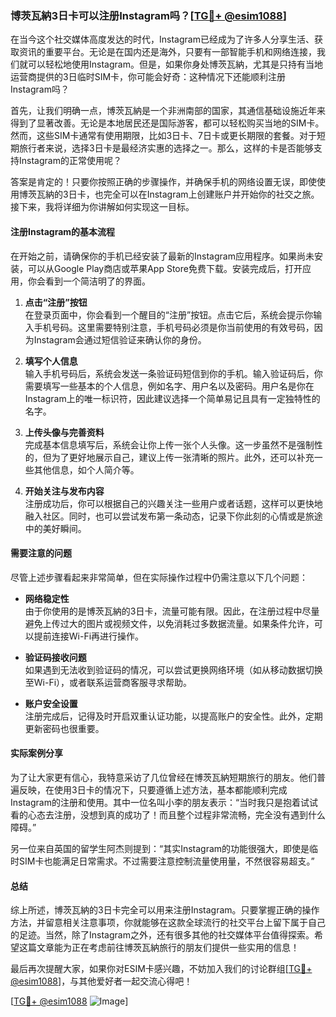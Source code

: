 ### 博茨瓦納3日卡可以注册Instagram吗？[[TG💪+ @esim1088](https://t.me/s/esim1088)]

在当今这个社交媒体高度发达的时代，Instagram已经成为了许多人分享生活、获取资讯的重要平台。无论是在国内还是海外，只要有一部智能手机和网络连接，我们就可以轻松地使用Instagram。但是，如果你身处博茨瓦納，尤其是只持有当地运营商提供的3日临时SIM卡，你可能会好奇：这种情况下还能顺利注册Instagram吗？

首先，让我们明确一点，博茨瓦納是一个非洲南部的国家，其通信基础设施近年来得到了显著改善。无论是本地居民还是国际游客，都可以轻松购买当地的SIM卡。然而，这些SIM卡通常有使用期限，比如3日卡、7日卡或更长期限的套餐。对于短期旅行者来说，选择3日卡是最经济实惠的选择之一。那么，这样的卡是否能够支持Instagram的正常使用呢？

答案是肯定的！只要你按照正确的步骤操作，并确保手机的网络设置无误，即使使用博茨瓦納的3日卡，也完全可以在Instagram上创建账户并开始你的社交之旅。接下来，我将详细为你讲解如何实现这一目标。

#### 注册Instagram的基本流程

在开始之前，请确保你的手机已经安装了最新的Instagram应用程序。如果尚未安装，可以从Google Play商店或苹果App Store免费下载。安装完成后，打开应用，你会看到一个简洁明了的界面。

1. **点击“注册”按钮**  
   在登录页面中，你会看到一个醒目的“注册”按钮。点击它后，系统会提示你输入手机号码。这里需要特别注意，手机号码必须是你当前使用的有效号码，因为Instagram会通过短信验证来确认你的身份。

2. **填写个人信息**  
   输入手机号码后，系统会发送一条验证码短信到你的手机。输入验证码后，你需要填写一些基本的个人信息，例如名字、用户名以及密码。用户名是你在Instagram上的唯一标识符，因此建议选择一个简单易记且具有一定独特性的名字。

3. **上传头像与完善资料**  
   完成基本信息填写后，系统会让你上传一张个人头像。这一步虽然不是强制性的，但为了更好地展示自己，建议上传一张清晰的照片。此外，还可以补充一些其他信息，如个人简介等。

4. **开始关注与发布内容**  
   注册成功后，你可以根据自己的兴趣关注一些用户或者话题，这样可以更快地融入社区。同时，也可以尝试发布第一条动态，记录下你此刻的心情或是旅途中的美好瞬间。

#### 需要注意的问题

尽管上述步骤看起来非常简单，但在实际操作过程中仍需注意以下几个问题：

- **网络稳定性**  
  由于你使用的是博茨瓦納的3日卡，流量可能有限。因此，在注册过程中尽量避免上传过大的图片或视频文件，以免消耗过多数据流量。如果条件允许，可以提前连接Wi-Fi再进行操作。

- **验证码接收问题**  
  如果遇到无法收到验证码的情况，可以尝试更换网络环境（如从移动数据切换至Wi-Fi），或者联系运营商客服寻求帮助。

- **账户安全设置**  
  注册完成后，记得及时开启双重认证功能，以提高账户的安全性。此外，定期更新密码也很重要。

#### 实际案例分享

为了让大家更有信心，我特意采访了几位曾经在博茨瓦納短期旅行的朋友。他们普遍反映，在使用3日卡的情况下，只要遵循上述方法，基本都能顺利完成Instagram的注册和使用。其中一位名叫小李的朋友表示：“当时我只是抱着试试看的心态去注册，没想到真的成功了！而且整个过程非常流畅，完全没有遇到什么障碍。”

另一位来自英国的留学生阿杰则提到：“其实Instagram的功能很强大，即使是临时SIM卡也能满足日常需求。不过需要注意控制流量使用量，不然很容易超支。”

#### 总结

综上所述，博茨瓦納的3日卡完全可以用来注册Instagram。只要掌握正确的操作方法，并留意相关注意事项，你就能够在这款全球流行的社交平台上留下属于自己的足迹。当然，除了Instagram之外，还有很多其他的社交媒体平台值得探索。希望这篇文章能为正在考虑前往博茨瓦納旅行的朋友们提供一些实用的信息！

最后再次提醒大家，如果你对ESIM卡感兴趣，不妨加入我们的讨论群组[[TG💪+ @esim1088](https://t.me/s/esim1088)]，与其他爱好者一起交流心得吧！

[[TG💪+ @esim1088](https://t.me/s/esim1088) ![Image](https://i.postimg.cc/4NQfJmqS/Snipaste-2025-05-13-00-14-12.png)]